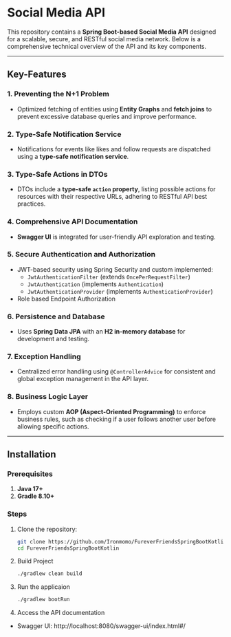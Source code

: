 # Social Media API

This repository contains a **Spring Boot-based Social Media API** designed for a scalable, secure, and RESTful social media network. Below is a comprehensive technical overview of the API and its key components.

---

## Key-Features

### 1. **Preventing the N+1 Problem**
- Optimized fetching of entities using **Entity Graphs** and **fetch joins** to prevent excessive database queries and improve performance.

### 2. **Type-Safe Notification Service**
- Notifications for events like likes and follow requests are dispatched using a **type-safe notification service**.

### 3. **Type-Safe Actions in DTOs**
- DTOs include a **type-safe `action` property**, listing possible actions for resources with their respective URLs, adhering to RESTful API best practices.

### 4. **Comprehensive API Documentation**
- **Swagger UI** is integrated for user-friendly API exploration and testing.

### 5. **Secure Authentication and Authorization**
- JWT-based security using Spring Security and custom implemented:
  - `JwtAuthenticationFilter` (extends `OncePerRequestFilter`)
  - `JwtAuthentication` (implements `Authentication`)
  - `JwtAuthenticationProvider` (implements `AuthenticationProvider`)
- Role based Endpoint Authorization

### 6. **Persistence and Database**
- Uses **Spring Data JPA** with an **H2 in-memory database** for development and testing.

### 7. **Exception Handling**
- Centralized error handling using `@ControllerAdvice` for consistent and global exception management in the API layer.

### 8. **Business Logic Layer**
- Employs custom **AOP (Aspect-Oriented Programming)** to enforce business rules, such as checking if a user follows another user before allowing specific actions.

---

## Installation

### Prerequisites
1. **Java 17+**
2. **Gradle 8.10+**

### Steps
1. Clone the repository:
   ```bash
   git clone https://github.com/Ironmomo/FureverFriendsSpringBootKotlin.git
   cd FureverFriendsSpringBootKotlin
   ```
2. Build Project
   ```bash
   ./gradlew clean build
   ```
3. Run the applicaion
      ```bash
   ./gradlew bootRun
   ```
4. Access the API documentation
- Swagger UI: http://localhost:8080/swagger-ui/index.html#/
